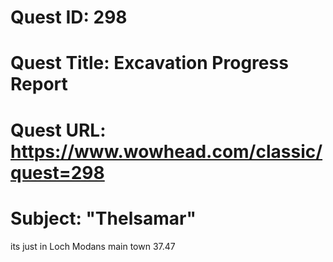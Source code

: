 # Quest ID: 298
# Quest Title: Excavation Progress Report
# Quest URL: https://www.wowhead.com/classic/quest=298
# Subject: "Thelsamar"
its just in Loch Modans main town 37.47